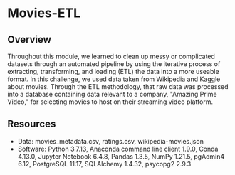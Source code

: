 # Movies-ETL
## Overview

Throughout this module, we learned to clean up messy or complicated datasets through an automated pipeline by using the iterative process of extracting, transforming, and loading (ETL) the data into a more useable format. In this challenge, we used data taken from Wikipedia and Kaggle about movies. Through the ETL methodology, that raw data was processed into a database containing data relevant to a company, "Amazing Prime Video," for selecting movies to host on their streaming video platform.

## Resources
- Data: movies_metadata.csv, ratings.csv, wikipedia-movies.json
- Software: Python 3.7.13, Anaconda command line client 1.9.0, Conda 4.13.0, Jupyter Notebook 6.4.8, Pandas 1.3.5, NumPy 1.21.5, pgAdmin4 6.12, PostgreSQL 11.17,           SQLAlchemy 1.4.32, psycopg2 2.9.3
